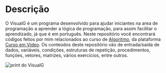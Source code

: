 # Descrição
O VisualG é um programa desenvolvido para ajudar iniciantes na area de programação a aprender a lógica de programação, para assim facilitar o aprendizado, já que é em português. Neste repositório você encontrará códigos feitos por mim relacionados ao curso de [Algoritmo](https://www.cursoemvideo.com/curso/curso-de-algoritmo/), da plataforma [Curso em Vídeo](https://www.cursoemvideo.com/). Os conteúdos deste repositório vão de entrada/saída de dados, variáveis, condições, estruturas de repetição, procedimentos, funções, vetores, matrizes, vários exercícios, entre outros. 

![print do VisualG](https://github.com/LucasDevRJ/algoritmo/assets/95040236/515e2493-746d-4922-b12c-4c8ce5905c45)
